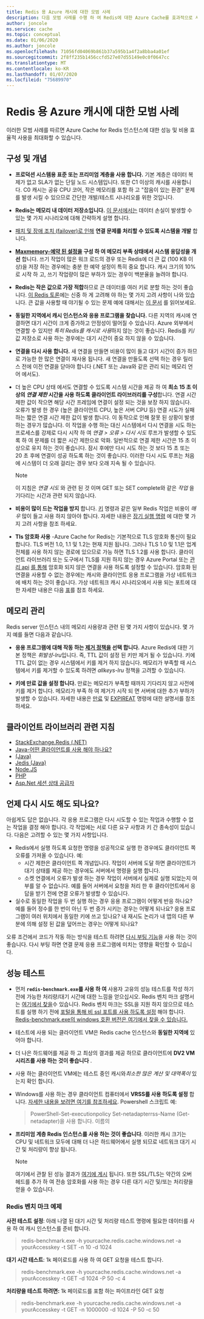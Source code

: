 ```yaml
---
title: Redis 용 Azure 캐시에 대한 모범 사례
description: 다음 모범 사례를 수행 하 여 Redis에 대한 Azure Cache를 효과적으로 사용 하는 방법을 알아봅니다.
author: joncole
ms.service: cache
ms.topic: conceptual
ms.date: 01/06/2020
ms.author: joncole
ms.openlocfilehash: 71056fd04069b861b37a595b1a4f2a8bba4a01ef
ms.sourcegitcommit: 2f8ff235b1456ccfd527e07d55149e0c0f0647cc
ms.translationtype: MT
ms.contentlocale: ko-KR
ms.lasthandoff: 01/07/2020
ms.locfileid: "75689970"
---
```

# <a name="best-practices-for-azure-cache-for-redis"></a>Redis 용 Azure 캐시에 대한 모범 사례 
이러한 모범 사례를 따르면 Azure Cache for Redis 인스턴스에 대한 성능 및 비용 효율적 사용을 최대화할 수 있습니다.

## <a name="configuration-and-concepts"></a>구성 및 개념
 * **프로덕션 시스템용 표준 또는 프리미엄 계층을 사용 합니다.**  기본 계층은 데이터 복제가 없고 SLA가 없는 단일 노드 시스템입니다. 또한 C1 이상의 캐시를 사용합니다.  C0 캐시는 공유 CPU 코어, 작은 메모리를 포함 하 고 "잡음이 있는 환경" 문제를 발생 시킬 수 있으므로 간단한 개발/테스트 시나리오를 위한 것입니다.

 * **Redis는 메모리 내 데이터 저장소입니다.**  [이 문서에서는](cache-troubleshoot-data-loss.md) 데이터 손실이 발생할 수 있는 몇 가지 시나리오에 대해 간략하게 설명 합니다.

 * [패치 및 장애 조치 (failover)로 인해](cache-failover.md) **연결 문제를 처리할 수 있도록 시스템을 개발** 합니다.

 * **[Maxmemory-예약 된 설정을](cache-configure.md#maxmemory-policy-and-maxmemory-reserved) 구성 하 여 메모리 부족 상태에서 시스템 응답성을 개선** 합니다.  쓰기 작업이 많은 워크 로드의 경우 또는 Redis에 더 큰 값 (100 KB 이상)을 저장 하는 경우에는 충분 한 예약 설정이 특히 중요 합니다. 캐시 크기의 10%로 시작 하 고, 쓰기 작업량이 많은 부하가 있는 경우이 백분율을 늘려야 합니다.

 * **Redis는 작은 값으로 가장 적합**하므로 큰 데이터를 여러 키로 분할 하는 것이 좋습니다.  [이 Redis 토론](https://stackoverflow.com/questions/55517224/what-is-the-ideal-value-size-range-for-redis-is-100kb-too-large/)에는 신중 하 게 고려해 야 하는 몇 가지 고려 사항이 나와 있습니다.  큰 값을 사용할 때 야기될 수 있는 문제 예에 대해서는 [이 문서](cache-troubleshoot-client.md#large-request-or-response-size) 를 읽어보세요.

 * **동일한 지역에서 캐시 인스턴스와 응용 프로그램을 찾습니다.**  다른 지역의 캐시에 연결하면 대기 시간이 크게 증가하고 안정성이 떨어질 수 있습니다.  Azure 외부에서 연결할 수 있지만 *특히 Redis를 캐시로 사용*하지 않는 것이 좋습니다.  Redis를 키/값 저장소로 사용 하는 경우에는 대기 시간이 중요 하지 않을 수 있습니다. 

 * **연결을 다시 사용 합니다.**  새 연결을 만들면 비용이 많이 들고 대기 시간이 증가 하므로 가능한 한 많은 연결이 재사용 됩니다. 새 연결을 만들도록 선택 하는 경우 릴리스 전에 이전 연결을 닫아야 합니다 (.NET 또는 Java와 같은 관리 되는 메모리 언어 에서도).

 * 더 높은 CPU 상태 에서도 연결할 수 있도록 시스템 시간을 제공 하 여 **최소 15 초 이상의 *연결 제한* 시간을 사용 하도록 클라이언트 라이브러리를 구성**합니다.  연결 시간 제한 값이 작으면 해당 시간 프레임에 연결이 설정 되는 것을 보장 하지 않습니다.  오류가 발생 한 경우 (높은 클라이언트 CPU, 높은 서버 CPU 등) 연결 시도가 실패 하는 짧은 연결 시간 제한 값이 발생 합니다. 이 동작으로 인해 잘못 된 상황이 발생 하는 경우가 많습니다.  이 작업을 수행 하는 대신 시스템에서 다시 연결을 시도 하는 프로세스를 강제로 다시 시작 하 여 *연결 > 오류 > 다시 시도* 루프가 발생할 수 있도록 하 여 문제를 더 짧은 시간 제한으로 악화. 일반적으로 연결 제한 시간은 15 초 이상으로 유지 하는 것이 좋습니다. 잠시 후에만 다시 시도 하는 것 보다 15 초 또는 20 초 후에 연결이 성공 하도록 하는 것이 좋습니다. 이러한 다시 시도 루프는 처음에 시스템이 더 오래 걸리는 경우 보다 오래 지속 될 수 있습니다.  
     > [!NOTE]
     > 이 지침은 *연결 시도* 와 관련 된 것 이며 GET 또는 SET complete와 같은 *작업* 을 기다리는 시간과 관련 되지 않습니다.
 
 * **비용이 많이 드는 작업을 방지** 합니다. [키](https://redis.io/commands/keys) 명령과 같은 일부 Redis 작업은 비용이 *매우* 많이 들고 사용 하지 않아야 합니다.  자세한 내용은 [장기 실행 명령](cache-troubleshoot-server.md#long-running-commands) 에 대한 몇 가지 고려 사항을 참조 하세요.

 * **Tls 암호화 사용** -Azure Cache for Redis는 기본적으로 TLS 암호화 통신이 필요 합니다.  TLS 버전 1.0, 1.1 및 1.2는 현재 지원 됩니다.  그러나 TLS 1.0 및 1.1은 업계 전체를 사용 하지 않는 경로에 있으므로 가능 하면 TLS 1.2를 사용 합니다.  클라이언트 라이브러리 또는 도구에서 TLS를 지원 하지 않는 경우 Azure Portal 또는 [관리 api](https://docs.microsoft.com/rest/api/redis/redis/update) [를 통해](cache-configure.md#access-ports) 암호화 되지 않은 연결을 사용 하도록 설정할 수 있습니다.  암호화 된 연결을 사용할 수 없는 경우에는 캐시와 클라이언트 응용 프로그램을 가상 네트워크에 배치 하는 것이 좋습니다.  가상 네트워크 캐시 시나리오에서 사용 되는 포트에 대한 자세한 내용은 다음 [표](cache-how-to-premium-vnet.md#outbound-port-requirements)를 참조 하세요.
 
## <a name="memory-management"></a>메모리 관리
Redis server 인스턴스 내의 메모리 사용량과 관련 된 몇 가지 사항이 있습니다.  몇 가지 예를 들면 다음과 같습니다.

 * **응용 프로그램에 대해 작동 하는 [제거 정책을](https://redis.io/topics/lru-cache) 선택 합니다.**  Azure Redis에 대한 기본 정책은 *휘발성-lru*입니다. 즉, TTL 값이 설정 된 키만 제거 될 수 있습니다.  키에 TTL 값이 없는 경우 시스템에서 키를 제거 하지 않습니다.  메모리가 부족할 때 시스템에서 키를 제거할 수 있도록 하려면 *allkeys-lru* 정책을 고려할 수 있습니다.

 * **키에 만료 값을 설정 합니다.**  만료는 메모리가 부족할 때까지 기다리지 않고 사전에 키를 제거 합니다.  메모리가 부족 하 여 제거가 시작 되 면 서버에 대한 추가 부하가 발생할 수 있습니다.  자세한 내용은 [만료](https://redis.io/commands/expire) 및 [EXPIREAT](https://redis.io/commands/expireat) 명령에 대한 설명서를 참조 하세요.
 
## <a name="client-library-specific-guidance"></a>클라이언트 라이브러리 관련 지침
 * [StackExchange.Redis (.NET)](https://gist.github.com/JonCole/925630df72be1351b21440625ff2671f#file-redis-bestpractices-stackexchange-redis-md)
 * [Java-어떤 클라이언트를 사용 해야 하나요?](https://gist.github.com/warrenzhu25/1beb02a09b6afd41dff2c27c53918ce7#file-azure-redis-java-best-practices-md)
 * [(Java)](https://gist.github.com/warrenzhu25/181ccac7fa70411f7eb72aff23aa8a6a#file-azure-redis-lettuce-best-practices-md)
 * [Jedis (Java)](https://gist.github.com/JonCole/925630df72be1351b21440625ff2671f#file-redis-bestpractices-java-jedis-md)
 * [Node.JS](https://gist.github.com/JonCole/925630df72be1351b21440625ff2671f#file-redis-bestpractices-node-js-md)
 * [PHP](https://gist.github.com/JonCole/925630df72be1351b21440625ff2671f#file-redis-bestpractices-php-md)
 * [Asp.Net 세션 상태 공급자](https://gist.github.com/JonCole/925630df72be1351b21440625ff2671f#file-redis-bestpractices-session-state-provider-md)


## <a name="when-is-it-safe-to-retry"></a>언제 다시 시도 해도 되나요?
아쉽게도 답은 없습니다.  각 응용 프로그램은 다시 시도할 수 있는 작업과 수행할 수 없는 작업을 결정 해야 합니다.  각 작업에는 서로 다른 요구 사항과 키 간 종속성이 있습니다.  다음은 고려할 수 있는 몇 가지 사항입니다.

 * Redis에서 실행 하도록 요청한 명령을 성공적으로 실행 한 경우에도 클라이언트 쪽 오류를 가져올 수 있습니다.  예:
     - 시간 제한은 클라이언트 쪽 개념입니다.  작업이 서버에 도달 하면 클라이언트가 대기 상태를 제공 하는 경우에도 서버에서 명령을 실행 합니다.  
     - 소켓 연결에서 오류가 발생 하는 경우 작업이 서버에서 실제로 실행 되었는지 여부를 알 수 없습니다.  예를 들어 서버에서 요청을 처리 한 후 클라이언트에서 응답을 받기 전에 연결 오류가 발생할 수 있습니다.
 *  실수로 동일한 작업을 두 번 실행 하는 경우 응용 프로그램이 어떻게 반응 하나요?  예를 들어 정수를 한 번이 아닌 두 번 증가 시키는 경우는 어떻게 되나요?  응용 프로그램이 여러 위치에서 동일한 키에 쓰고 있나요?  내 재시도 논리가 내 앱의 다른 부분에 의해 설정 된 값을 덮어쓰는 경우는 어떻게 되나요?

오류 조건에서 코드가 작동 하는 방식을 테스트 하려면 [다시 부팅 기능](cache-administration.md#reboot)을 사용 하는 것이 좋습니다. 다시 부팅 하면 연결 문제 응용 프로그램에 미치는 영향을 확인할 수 있습니다.

## <a name="performance-testing"></a>성능 테스트
 * 먼저 **`redis-benchmark.exe`를 사용 하 여** 사용자 고유의 성능 테스트를 작성 하기 전에 가능한 처리량/대기 시간에 대한 느낌을 얻으십시오.  Redis 벤치 마크 설명서는 [여기에서 찾을](https://redis.io/topics/benchmarks)수 있습니다.  Redis 벤치 마크는 SSL을 지원 하지 않으므로 테스트를 실행 하기 전에 [포털을 통해 비 ssl 포트를 사용 하도록 설정](cache-configure.md#access-ports) 해야 합니다.  [Redis-benchmark.exe의 windows 호환 버전은 여기에서 찾을 수 있습니다.](https://github.com/MSOpenTech/redis/releases)
 * 테스트에 사용 되는 클라이언트 VM은 Redis cache 인스턴스와 **동일한 지역에** 있어야 합니다.
 * 더 나은 하드웨어를 제공 하 고 최상의 결과를 제공 하므로 클라이언트에 **DV2 VM 시리즈를 사용 하는 것이 좋습니다** .
 * 사용 하는 클라이언트 VM에는 테스트 중인 캐시와*최소한 많은 계산 및 대역폭이* 있는지 확인 합니다. 
 * Windows를 사용 하는 경우 클라이언트 컴퓨터에서 **VRSS를 사용 하도록 설정** 합니다.  [자세한 내용을 보려면 여기를 참조하세요](https://technet.microsoft.com/library/dn383582(v=ws.11).aspx).  Powershell 스크립트 예:
     >PowerShell-Set-executionpolicy Set-netadapterrss-Name (Get-netadapter)을 사용 합니다. 이름의 
     
 * **프리미엄 계층 Redis 인스턴스를 사용 하는 것이 좋습니다**.  이러한 캐시 크기는 CPU 및 네트워크 모두에 대해 더 나은 하드웨어에서 실행 되므로 네트워크 대기 시간 및 처리량이 향상 됩니다.
 
     > [!NOTE]
     > 여기에서 관찰 된 성능 결과가 [여기에 게시](cache-faq.md#azure-cache-for-redis-performance) 됩니다.   또한 SSL/TLS는 약간의 오버 헤드를 추가 하 여 전송 암호화를 사용 하는 경우 다른 대기 시간 및/또는 처리량을 얻을 수 있습니다.
 
### <a name="redis-benchmark-examples"></a>Redis 벤치 마크 예제
**사전 테스트 설정**: 아래 나열 된 대기 시간 및 처리량 테스트 명령에 필요한 데이터를 사용 하 여 캐시 인스턴스를 준비 합니다.
> redis-benchmark.exe -h yourcache.redis.cache.windows.net -a yourAccesskey -t SET -n 10 -d 1024 

**대기 시간 테스트**: 1k 페이로드를 사용 하 여 GET 요청을 테스트 합니다.
> redis-benchmark.exe -h yourcache.redis.cache.windows.net -a yourAccesskey -t GET -d 1024 -P 50 -c 4

**처리량을 테스트 하려면:** 1k 페이로드를 포함 하는 파이프라인 GET 요청
> redis-benchmark.exe -h yourcache.redis.cache.windows.net -a yourAccesskey -t  GET -n 1000000 -d 1024 -P 50  -c 50
